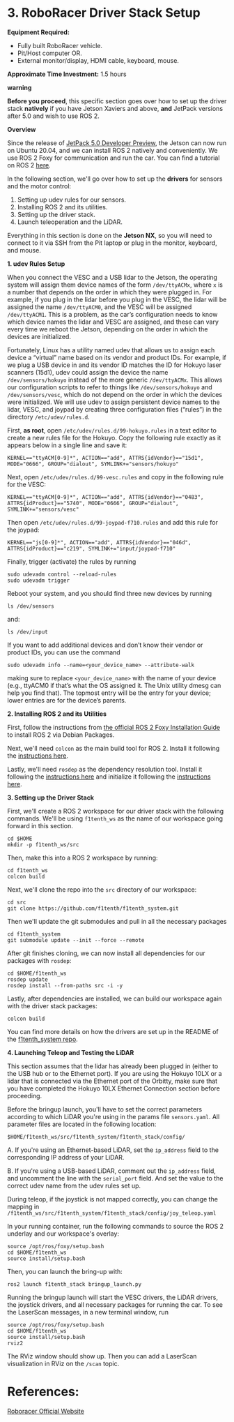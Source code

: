 # 3. RoboRacer Driver Stack Setup

**Equipment Required:**
- Fully built RoboRacer  vehicle.
- Pit/Host computer OR.
- External monitor/display, HDMI cable, keyboard, mouse.

**Approximate Time Investment:** 1.5 hours

**warning**

**Before you proceed**, this specific section goes over how to set up the driver stack **natively** if you have Jetson Xaviers and above, **and** JetPack versions after 5.0 and wish to use ROS 2.

**Overview**

Since the release of [JetPack 5.0 Developer Preview](https://developer.nvidia.com/embedded/jetpack-sdk-501dp), the Jetson can now run on Ubuntu 20.04, and we can install ROS 2 natively and conveniently.
We use ROS 2 Foxy for communication and run the car. You can find a tutorial on ROS 2 [here](https://docs.ros.org/en/foxy/Tutorials.html).

In the following section, we'll go over how to set up the **drivers** for sensors and the motor control:

1. Setting up udev rules for our sensors.
2. Installing ROS 2 and its utilities.
3. Setting up the driver stack.
4. Launch teleoperation and the LiDAR.

Everything in this section is done on the **Jetson NX**, so you will need to connect to it via SSH from the Pit laptop or plug in the monitor, keyboard, and mouse.

**1. udev Rules Setup**

When you connect the VESC and a USB lidar to the Jetson, the operating system will assign them device names of the form ``/dev/ttyACMx``, where ``x`` is a number that depends on the order in which they were plugged in. For example, if you plug in the lidar before you plug in the VESC, the lidar will be assigned the name ``/dev/ttyACM0``, and the VESC will be assigned ``/dev/ttyACM1``. This is a problem, as the car’s configuration needs to know which device names the lidar and VESC are assigned, and these can vary every time we reboot the Jetson, depending on the order in which the devices are initialized.

Fortunately, Linux has a utility named udev that allows us to assign each device a “virtual” name based on its vendor and product IDs. For example, if we plug a USB device in and its vendor ID matches the ID for Hokuyo laser scanners (15d1), udev could assign the device the name ``/dev/sensors/hokuyo`` instead of the more generic ``/dev/ttyACMx``. This allows our configuration scripts to refer to things like ``/dev/sensors/hokuyo`` and ``/dev/sensors/vesc``, which do not depend on the order in which the devices were initialized. We will use udev to assign persistent device names to the lidar, VESC, and joypad by creating three configuration files (“rules”) in the directory ``/etc/udev/rules.d``.

First, **as root**, open ``/etc/udev/rules.d/99-hokuyo.rules`` in a text editor to create a new rules file for the Hokuyo. Copy the following rule exactly as it appears below in a single line and save it:


	KERNEL=="ttyACM[0-9]*", ACTION=="add", ATTRS{idVendor}=="15d1", MODE="0666", GROUP="dialout", SYMLINK+="sensors/hokuyo"

Next, open ``/etc/udev/rules.d/99-vesc.rules`` and copy in the following rule for the VESC:


	KERNEL=="ttyACM[0-9]*", ACTION=="add", ATTRS{idVendor}=="0483", ATTRS{idProduct}=="5740", MODE="0666", GROUP="dialout", SYMLINK+="sensors/vesc"

Then open ``/etc/udev/rules.d/99-joypad-f710.rules`` and add this rule for the joypad:


	KERNEL=="js[0-9]*", ACTION=="add", ATTRS{idVendor}=="046d", ATTRS{idProduct}=="c219", SYMLINK+="input/joypad-f710"

Finally, trigger (activate) the rules by running


	sudo udevadm control --reload-rules
	sudo udevadm trigger

Reboot your system, and you should find three new devices by running


	ls /dev/sensors

and:


	ls /dev/input

If you want to add additional devices and don’t know their vendor or product IDs, you can use the command


	sudo udevadm info --name=<your_device_name> --attribute-walk

making sure to replace ``<your_device_name>`` with the name of your device (e.g., ttyACM0 if that’s what the OS assigned it. The Unix utility dmesg can help you find that). The topmost entry will be the entry for your device; lower entries are for the device’s parents.

**2. Installing ROS 2 and its Utilities**

First, follow the instructions from [the official ROS 2 Foxy Installation Guide](https://docs.ros.org/en/foxy/Installation/Ubuntu-Install-Debians.html) to install ROS 2 via Debian Packages.

Next, we'll need ``colcon`` as the main build tool for ROS 2. Install it following the [instructions here](https://docs.ros.org/en/foxy/Tutorials/Beginner-Client-Libraries/Colcon-Tutorial.html).

Lastly, we'll need ``rosdep`` as the dependency resolution tool. Install it following the [instructions here](https://docs.ros.org/en/foxy/How-To-Guides/Building-a-Custom-Debian-Package.html#install-dependencies) and initialize it following the [instructions here](https://docs.ros.org/en/foxy/How-To-Guides/Building-a-Custom-Debian-Package.html#install-dependencies).

**3. Setting up the Driver Stack**

First, we'll create a ROS 2 workspace for our driver stack with the following commands. We'll be using ``f1tenth_ws`` as the name of our workspace going forward in this section.


	cd $HOME
	mkdir -p f1tenth_ws/src

Then, make this into a ROS 2 workspace by running:


	cd f1tenth_ws
	colcon build

Next, we'll clone the repo into the ``src`` directory of our workspace:


	cd src
	git clone https://github.com/f1tenth/f1tenth_system.git

Then we'll update the git submodules and pull in all the necessary packages


	cd f1tenth_system
	git submodule update --init --force --remote

After git finishes cloning, we can now install all dependencies for our packages with ``rosdep``:

	cd $HOME/f1tenth_ws
	rosdep update
	rosdep install --from-paths src -i -y

Lastly, after dependencies are installed, we can build our workspace again with the driver stack packages:

	colcon build

You can find more details on how the drivers are set up in the README of the [f1tenth_system repo](https://github.com/Mohamed-Elgouhary/f1tenth_system.git).


**4. Launching Teleop and Testing the LiDAR**

This section assumes that the lidar has already been plugged in (either to the USB hub or to the Ethernet port). If you are using the Hokuyo 10LX or a lidar that is connected via the Ethernet port of the Orbitty, make sure that you have completed the Hokuyo 10LX Ethernet Connection section before proceeding.

Before the bringup launch, you'll have to set the correct parameters according to which LiDAR you're using in the params file ``sensors.yaml``. All parameter files are located in the following location:


	$HOME/f1tenth_ws/src/f1tenth_system/f1tenth_stack/config/

A. If you're using an Ethernet-based LiDAR, set the ``ip_address`` field to the corresponding IP address of your LiDAR.

B. If you're using a USB-based LiDAR, comment out the ``ip_address`` field, and uncomment the line with the ``serial_port`` field. And set the value to the correct udev name from the udev rules set up.

During teleop, if the joystick is not mapped correctly, you can change the mapping in ``/f1tenth_ws/src/f1tenth_system/f1tenth_stack/config/joy_teleop.yaml`` 

In your running container, run the following commands to source the ROS 2 underlay and our workspace's overlay:


	source /opt/ros/foxy/setup.bash
	cd $HOME/f1tenth_ws
	source install/setup.bash

Then, you can launch the bring-up with:


	ros2 launch f1tenth_stack bringup_launch.py

Running the bringup launch will start the VESC drivers, the LiDAR drivers, the joystick drivers, and all necessary packages for running the car. To see the LaserScan messages, in a new terminal window, run


	source /opt/ros/foxy/setup.bash
	cd $HOME/f1tenth_ws
	source install/setup.bash
	rviz2

The RViz window should show up. Then you can add a LaserScan visualization in RViz on the ``/scan`` topic.

# References:
[Roboracer Official Website](https://roboracer.ai/)

